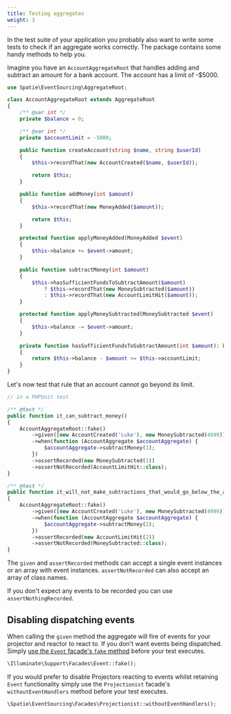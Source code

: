 ```yaml
---
title: Testing aggregates
weight: 3
---
```


In the test suite of your application you probably also want to write some tests to check if an aggregate works correctly. The package contains some handy methods to help you.

Imagine you have an `AccountAggregateRoot` that handles adding and subtract an amount for a bank account. The account has a limit of -$5000.

```php
use Spatie\EventSourcing\AggregateRoot;

class AccountAggregateRoot extends AggregateRoot
{
    /** @var int */
    private $balance = 0;

    /** @var int */
    private $accountLimit = -5000;

    public function createAccount(string $name, string $userId)
    {
        $this->recordThat(new AccountCreated($name, $userId));

        return $this;
    }

    public function addMoney(int $amount)
    {
        $this->recordThat(new MoneyAdded($amount));

        return $this;
    }

    protected function applyMoneyAdded(MoneyAdded $event)
    {
        $this->balance += $event->amount;
    }

    public function subtractMoney(int $amount)
    {
        $this->hasSufficientFundsToSubtractAmount($amount)
            ? $this->recordThat(new MoneySubtracted($amount))
            : $this->recordThat(new AccountLimitHit($amount));
    }

    protected function applyMoneySubtracted(MoneySubtracted $event)
    {
        $this->balance -= $event->amount;
    }

    private function hasSufficientFundsToSubtractAmount(int $amount): bool
    {
        return $this->balance - $amount >= $this->accountLimit;
    }
}
```

Let's now test that rule that an account cannot go beyond its limit. 

```php
// in a PHPUnit test

/** @test */
public function it_can_subtract_money()
{
    AccountAggregateRoot::fake()
        ->given([new AccountCreated('Luke'), new MoneySubtracted(4999)])
        ->when(function (AccountAggregate $accountAggregate) {
            $accountAggregate->subtractMoney(1);
        })
        ->assertRecorded(new MoneySubtracted(1))
        ->assertNotRecorded(AccountLimitHit::class);
}

/** @test */
public function it_will_not_make_subtractions_that_would_go_below_the_account_limit()
{
    AccountAggregateRoot::fake()
        ->given([new AccountCreated('Luke'), new MoneySubtracted(4999)])
        ->when(function (AccountAggregate $accountAggregate) {
            $accountAggregate->subtractMoney(2);
        })
        ->assertRecorded(new AccountLimitHit(2))
        ->assertNotRecorded(MoneySubtracted::class);
}
```

The `given` and `assertRecorded` methods can accept a single event instances or an array with event instances. `assertNotRecorded` can also accept an array of class names.

If you don't expect any events to be recorded you can use `assertNothingRecorded`.

## Disabling dispatching events

When calling the `given` method the aggregate will fire of events for your projector and reactor to react to. If you don't want events being dispatched. Simply [use the `Event` facade's `fake` method](https://laravel.com/docs/master/mocking#event-fake) before your test executes.

```php
\Illuminate\Support\Facades\Event::fake();
``` 

If you would prefer to disable Projectors reacting to events whilst retaining `Event` functionality simply use the `Projectionist` facade's `withoutEventHandlers` method before your test executes.

```php
\Spatie\EventSourcing\Facades\Projectionist::withoutEventHandlers();
```
